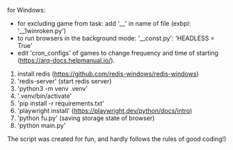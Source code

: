 for Windows:

- for excluding game from task: add '__' in name of file (exbpl: '__1winroken.py')
- to run browsers in the background mode: '__const.py': 'HEADLESS = True'
- edit 'cron_configs' of games to change frequency and time of starting (https://arq-docs.helpmanual.io/).

1. install redis (https://github.com/redis-windows/redis-windows)
2. 'redis-server' (start redis server)
3. 'python3 -m venv .venv'
4. '.venv/bin/activate'
5. 'pip install -r requirements.txt'
6. 'playwright install' (https://playwright.dev/python/docs/intro)
7. 'python fu.py' (saving storage state of browser)
8. 'python main.py'

The script was created for fun, and hardly follows the rules of good coding!)
